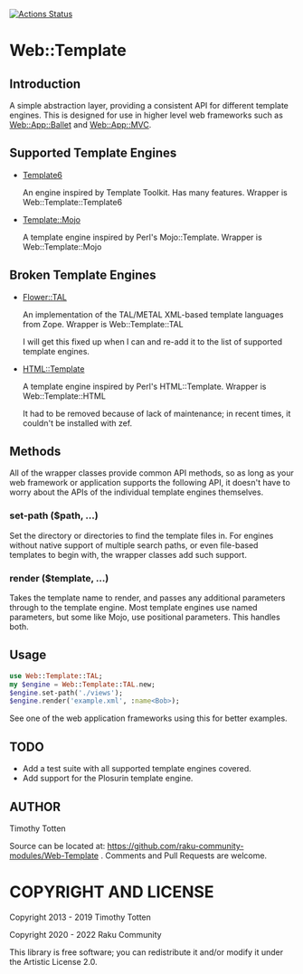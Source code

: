[![Actions Status](https://github.com/raku-community-modules/Web-Template/workflows/test/badge.svg)](https://github.com/raku-community-modules/Web-Template/actions)

# Web::Template

## Introduction

A simple abstraction layer, providing a consistent API for different
template engines. This is designed for use in higher level web frameworks
such as [Web::App::Ballet](https://github.com/raku-community-modules/Web-App-Ballet/)
and [Web::App::MVC](https://github.com/raku-community-modules/Web-App-MVC/).

## Supported Template Engines

 * [Template6](https://github.com/raku-community-modules/Template6/)

   An engine inspired by Template Toolkit. Has many features.
   Wrapper is Web::Template::Template6

 * [Template::Mojo](https://github.com/tadzik/Template-Mojo/)

   A template engine inspired by Perl's Mojo::Template.
   Wrapper is Web::Template::Mojo

## Broken Template Engines

 * [Flower::TAL](https://github.com/supernovus/flower/)

   An implementation of the TAL/METAL XML-based template languages from Zope.
   Wrapper is Web::Template::TAL

   I will get this fixed up when I can and re-add it to the list of supported
   template engines.

 * [HTML::Template](https://github.com/masak/html-template/)

   A template engine inspired by Perl's HTML::Template.
   Wrapper is Web::Template::HTML

   It had to be removed because of lack of maintenance; in recent times, it couldn't be installed with zef.

## Methods

All of the wrapper classes provide common API methods, so as long as your
web framework or application supports the following API, it doesn't have to
worry about the APIs of the individual template engines themselves.

### set-path ($path, ...)

Set the directory or directories to find the template files in.
For engines without native support of multiple search paths, or even
file-based templates to begin with, the wrapper classes add such support.

### render ($template, ...)

Takes the template name to render, and passes any additional parameters
through to the template engine. Most template engines use named parameters,
but some like Mojo, use positional parameters. This handles both.

## Usage

```raku
use Web::Template::TAL;
my $engine = Web::Template::TAL.new;
$engine.set-path('./views');
$engine.render('example.xml', :name<Bob>);
```

See one of the web application frameworks using this for better examples.

## TODO

 * Add a test suite with all supported template engines covered.
 * Add support for the Plosurin template engine.

## AUTHOR

Timothy Totten

Source can be located at: https://github.com/raku-community-modules/Web-Template . Comments and Pull Requests are welcome.

COPYRIGHT AND LICENSE
=====================

Copyright 2013 - 2019 Timothy Totten

Copyright 2020 - 2022 Raku Community

This library is free software; you can redistribute it and/or modify it under the Artistic License 2.0.

